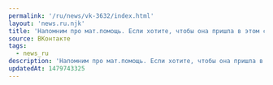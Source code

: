 ```yaml
---
permalink: '/ru/news/vk-3632/index.html'
layout: 'news.ru.njk'
title: 'Напомним про мат.помощь. Если хотите, чтобы она пришла в этом семестре, нужно написать заявлени…'
source: ВКонтакте
tags:
  - news_ru
description: 'Напомним про мат.помощь. Если хотите, чтобы она пришла в этом семестре, нужно написать заявлени…'
updatedAt: 1479743325
---
```

